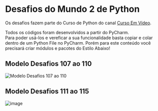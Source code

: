 # Desafios do Mundo 2 de Python

Os desafios fazem parte do Curso de Python do canal <a href="https://www.youtube.com/c/CursoemV%C3%ADdeo">Curso Em Vídeo</a>.

Todos os códigos foram desenvolvidos a partir do PyCharm. <br>
Para poder usá-los e vereficar a sua funcionalidade basta copiar e colar dentro de um Python File no PyCharm. Porém para este conteúdo você precisará criar módulos e pacotes do Estilo Abaixo!<br>


## Modelo Desafios 107 ao 110
![Modelo Desafios 107 ao 110](https://user-images.githubusercontent.com/109701399/200915505-4516a497-d519-4000-a483-ad2e42dfb605.png)

## Modelo Desafios 111 ao 115
![image](https://user-images.githubusercontent.com/109701399/200916113-c04280a9-c7a5-4b02-9190-e50d3ce254e9.png)
